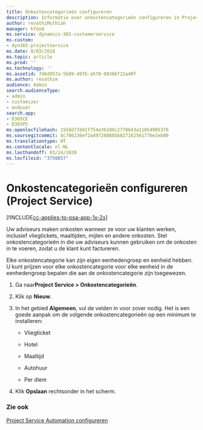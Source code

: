 ```yaml
---
title: Onkostencategorieën configureren
description: Informatie over onkostencategorieën configureren in Project Service
author: revathiMuthiah
manager: kfend
ms.service: dynamics-365-customerservice
ms.custom:
- dyn365-projectservice
ms.date: 8/03/2018
ms.topic: article
ms.prod: ''
ms.technology: ''
ms.assetid: 7d6d957a-5b89-497b-a570-08366f22a40f
ms.author: revathim
audience: Admin
search.audienceType:
- admin
- customizer
- enduser
search.app:
- D365CE
- D365PS
ms.openlocfilehash: 1558d77d41f754e3b2d9c2770643a11054905376
ms.sourcegitcommit: 8c786230ef2a497280885b827162561776e2eb00
ms.translationtype: HT
ms.contentlocale: nl-NL
ms.lasthandoff: 03/24/2020
ms.locfileid: "3750857"
---
```

# <a name="configure-expense-categories-project-service"></a>Onkostencategorieën configureren (Project Service)

[!INCLUDE[cc-applies-to-psa-app-1x-2x](../includes/cc-applies-to-psa-app-1x-2x.md)]

Uw adviseurs maken onkosten wanneer ze voor uw klanten werken, inclusief vliegtickets, maaltijden, mijlen en andere onkosten. Stel onkostencategorieën in die uw adviseurs kunnen gebruiken om de onkosten in te voeren, zodat u de klant kunt factureren.  
  
Elke onkostencategorie kan zijn eigen eenhedengroep en eenheid hebben. U kunt prijzen voor elke onkostencategorie voor elke eenheid in de eenhedengroep bepalen die aan de onkostencategorie zijn toegewezen.  
  
1.  Ga naar**Project Service > Onkostencategorieën**.  
  
2.  Klik op **Nieuw**.  
  
3.  In het gebied **Algemeen**, vul de velden in voor zover nodig. Het is een goede aanpak om de volgende onkostencategorieën op een minimum te installeren:  
  
    -   Vliegticket  
  
    -   Hotel  
  
    -   Maaltijd  
  
    -   Autohuur  
  
    -   Per diem  
  
4.  Klik **Opslaan** rechtsonder in het scherm.  
  
### <a name="see-also"></a>Zie ook  
 [Project Service Automation configureren](../project-service/configure.md)
